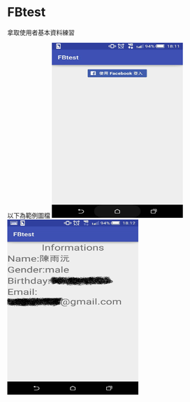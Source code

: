# FBtest
拿取使用者基本資料練習

以下為範例圖檔
<img src="https://github.com/whatthefun/FBtest/blob/master/pic_demo/FB_Button.jpg"
width="300" height="400">
<img src="https://github.com/whatthefun/FBtest/blob/master/pic_demo/information.jpg"
width="300" height="400">
